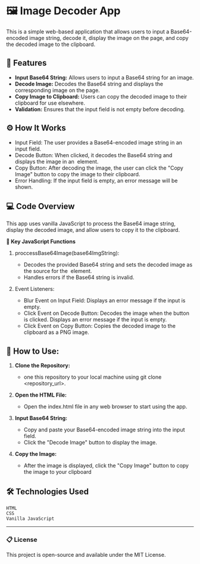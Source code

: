 # 🖼️ Image Decoder App

This is a simple web-based application that allows users to input a Base64-encoded image string, decode it, display the image on the page, and copy the decoded image to the clipboard.

## 🔧 Features

- **Input Base64 String:** Allows users to input a Base64 string for an image.
- **Decode Image:** Decodes the Base64 string and displays the corresponding image on the page.
- **Copy Image to Clipboard:** Users can copy the decoded image to their clipboard for use elsewhere.
- **Validation:** Ensures that the input field is not empty before decoding.

## ⚙️ How It Works

- Input Field: The user provides a Base64-encoded image string in an input field.
- Decode Button: When clicked, it decodes the Base64 string and displays the image in an <img> element.
- Copy Button: After decoding the image, the user can click the "Copy Image" button to copy the image to their clipboard.
- Error Handling: If the input field is empty, an error message will be shown.

## 💻 Code Overview

This app uses vanilla JavaScript to process the Base64 image string, display the decoded image, and allow users to copy it to the clipboard.

**🔑 Key JavaScript Functions**

1. proccessBase64Image(base64ImgString):

   - Decodes the provided Base64 string and sets the decoded image as the source for the <img> element.
   - Handles errors if the Base64 string is invalid.

2. Event Listeners:
   - Blur Event on Input Field: Displays an error message if the input is empty.
   - Click Event on Decode Button: Decodes the image when the button is clicked. Displays an error message if the input is empty.
   - Click Event on Copy Button: Copies the decoded image to the clipboard as a PNG image.

## 📝 How to Use:

1. **Clone the Repository:**

   - one this repository to your local machine using git clone <repository_url>.

2. **Open the HTML File:**

   - Open the index.html file in any web browser to start using the app.

3. **Input Base64 String:**
   - Copy and paste your Base64-encoded image string into the input field.
   - Click the "Decode Image" button to display the image.
4. **Copy the Image:**
   - After the image is displayed, click the "Copy Image" button to copy the image to your clipboard

## 🛠️ Technologies Used

    HTML
    CSS
    Vanilla JavaScript

---

### 📋 License

This project is open-source and available under the MIT License.
